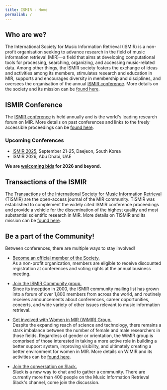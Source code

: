 ```yaml
---
title: ISMIR - Home
permalink: /
---
```


## Who are we?

The International Society for Music Information Retrieval (ISMIR) is a non-profit
organisation seeking to advance research in the field of music information retrieval (MIR)&mdash;a field that 
aims at developing computational tools for processing, searching, organizing, and accessing music-related data.
Among other things, the ISMIR society fosters the exchange of ideas and activities among its members,
stimulates research and education in MIR, 
supports and encourages diversity in membership and disciplines, and 
oversees the organisation of the annual [ISMIR conference]({{site.base_url}}/conferences). 
More details on the society and its mission can be [found here]({{site.base_url}}/about).

## ISMIR Conference

The [ISMIR conference]({{site.base_url}}/conferences) is held annually and is the world's leading research forum on MIR. 
More details on past conferences and links to the freely accessible proceedings can be [found here]({{site.base_url}}/conferences).

### Upcoming Conferences

* [ISMIR 2025](https://ismir2025.ismir.net), September 21-25, Daejeon, South Korea
* ISMIR 2026, Abu Dhabi, UAE

**We are [welcoming bids]({{site.base_url}}/pdfs/Call4Hosting-ISMIR-0.9.pdf) for 2026 and beyond.**


## Transactions of the ISMIR

The [Transactions of the International Society for Music Information Retrieval](https://transactions.ismir.net/) (TISMIR) are the open-access journal of the MIR community. TISMIR was established to complement the widely cited ISMIR conference proceedings and provide a vehicle for the dissemination of the highest quality and most substantial scientific research in MIR. More details on TISMIR and its mission can be [found here](https://transactions.ismir.net/).

## Be a part of the Community!

Between conferences, there are multiple ways to stay involved!

 * [Become an official member of the Society.]({{site.base_url}}/membership)<br>
    As a non-profit organization, members are eligible to receive discounted
    registration at conferences and voting rights at the annual business meeting.

 * [Join the ISMIR Community group.](https://groups.google.com/a/ismir.net/forum/#!forum/community)<br>
    Since its inception in 2000, the ISMIR community mailing list has grown into
    a forum of over 1,800 members from across the world, and routinely
    receives announcements about conferences, career opportunities, concerts,
    and wide variety of other issues relevant to music information retrieval.
    
 * [Get involved with Women in MIR (WiMIR) Group.](https://groups.google.com/forum/#!forum/wimir)<br>
    Despite the expanding reach of science and technology, there remains a stark
    imbalance between the number of female and male researchers in those fields.
    Regardless of gender or orientation, the WiMIR group is comprised of those interested
    in taking a more active role in building a better support system, improving
    visibility, and ultimately creating a better environment for women in MIR.
    More details on WiMIR and its activities can be [found here](https://wimir.wordpress.com/).
    
* [Join the conversation on Slack.](https://slackpass.io/mircommunity)<br>
    Slack is a new way to chat and to gather a community. There are currently more than 400
    people on the Music Information Retrieval Slack's channel, come join the discussion.

